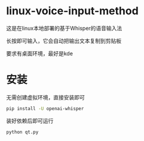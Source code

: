 # linux-voice-input-method
这是在linux本地部署的基于Whisper的语音输入法

长按即可输入，它会自动把输出文本复制到剪贴板

要求有桌面环境，最好是kde
# 安装
无需创建虚拟环境，直接安装即可
```sh
pip install -U openai-whisper
```
装好依赖后即可运行
```sh
python qt.py
```
